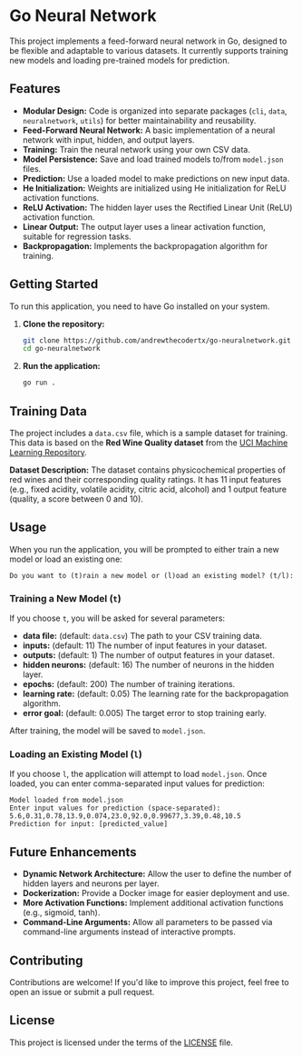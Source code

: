 # Go Neural Network

This project implements a feed-forward neural network in Go, designed to be
flexible and adaptable to various datasets. It currently supports training new
models and loading pre-trained models for prediction.

## Features

* **Modular Design:** Code is organized into separate packages (`cli`, `data`, `neuralnetwork`, `utils`) for better maintainability and reusability.
* **Feed-Forward Neural Network:** A basic implementation of a neural network
with input, hidden, and output layers.
* **Training:** Train the neural network using your own CSV data.
* **Model Persistence:** Save and load trained models to/from `model.json` files.
* **Prediction:** Use a loaded model to make predictions on new input data.
* **He Initialization:** Weights are initialized using He initialization for
ReLU activation functions.
* **ReLU Activation:** The hidden layer uses the Rectified Linear Unit (ReLU)
activation function.
* **Linear Output:** The output layer uses a linear activation function,
suitable for regression tasks.
* **Backpropagation:** Implements the backpropagation algorithm for training.

## Getting Started

To run this application, you need to have Go installed on your system.

1. **Clone the repository:**

    ```bash
    git clone https://github.com/andrewthecodertx/go-neuralnetwork.git
    cd go-neuralnetwork
    ```

2. **Run the application:**

    ```bash
    go run .
    ```

## Training Data

The project includes a `data.csv` file, which is a sample dataset for training.
This data is based on the **Red Wine Quality dataset** from the
[UCI Machine Learning Repository](https://archive.ics.uci.edu/ml/datasets/Wine+Quality).

**Dataset Description:**
The dataset contains physicochemical properties of red wines and their
corresponding quality ratings. It has 11 input features (e.g., fixed acidity,
volatile acidity, citric acid, alcohol) and 1 output feature
(quality, a score between 0 and 10).

## Usage

When you run the application, you will be prompted to either train a new model
or load an existing one:

```
Do you want to (t)rain a new model or (l)oad an existing model? (t/l):
```

### Training a New Model (`t`)

If you choose `t`, you will be asked for several parameters:

* **data file:** (default: `data.csv`) The path to your CSV training data.
* **inputs:** (default: 11) The number of input features in your dataset.
* **outputs:** (default: 1) The number of output features in your dataset.
* **hidden neurons:** (default: 16) The number of neurons in the hidden layer.
* **epochs:** (default: 200) The number of training iterations.
* **learning rate:** (default: 0.05) The learning rate for the backpropagation
algorithm.
* **error goal:** (default: 0.005) The target error to stop training early.

After training, the model will be saved to `model.json`.

### Loading an Existing Model (`l`)

If you choose `l`, the application will attempt to load `model.json`. Once
loaded, you can enter comma-separated input values for prediction:

```text
Model loaded from model.json
Enter input values for prediction (space-separated):
5.6,0.31,0.78,13.9,0.074,23.0,92.0,0.99677,3.39,0.48,10.5
Prediction for input: [predicted_value]
```

## Future Enhancements

* **Dynamic Network Architecture:** Allow the user to define the number of
hidden layers and neurons per layer.
* **Dockerization:** Provide a Docker image for easier deployment and use.
* **More Activation Functions:** Implement additional activation functions
(e.g., sigmoid, tanh).
* **Command-Line Arguments:** Allow all parameters to be passed via
command-line arguments instead of interactive prompts.

## Contributing

Contributions are welcome! If you'd like to improve this project, feel free to
open an issue or submit a pull request.

## License

This project is licensed under the terms of the [LICENSE](LICENSE) file.
